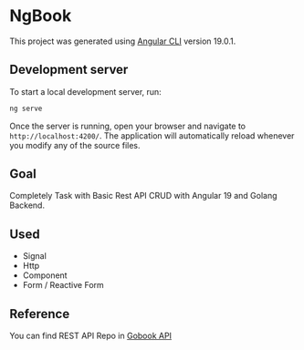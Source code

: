 # NgBook

This project was generated using [Angular CLI](https://github.com/angular/angular-cli) version 19.0.1.

## Development server

To start a local development server, run:

```bash
ng serve
```

Once the server is running, open your browser and navigate to `http://localhost:4200/`. The application will automatically reload whenever you modify any of the source files.

## Goal

Completely Task with Basic Rest API CRUD with Angular 19 and Golang Backend.

## Used
- Signal
- Http
- Component
- Form / Reactive Form

## Reference
You can find REST API Repo in [Gobook API](https://github.com/KangHen/gobook-api)

